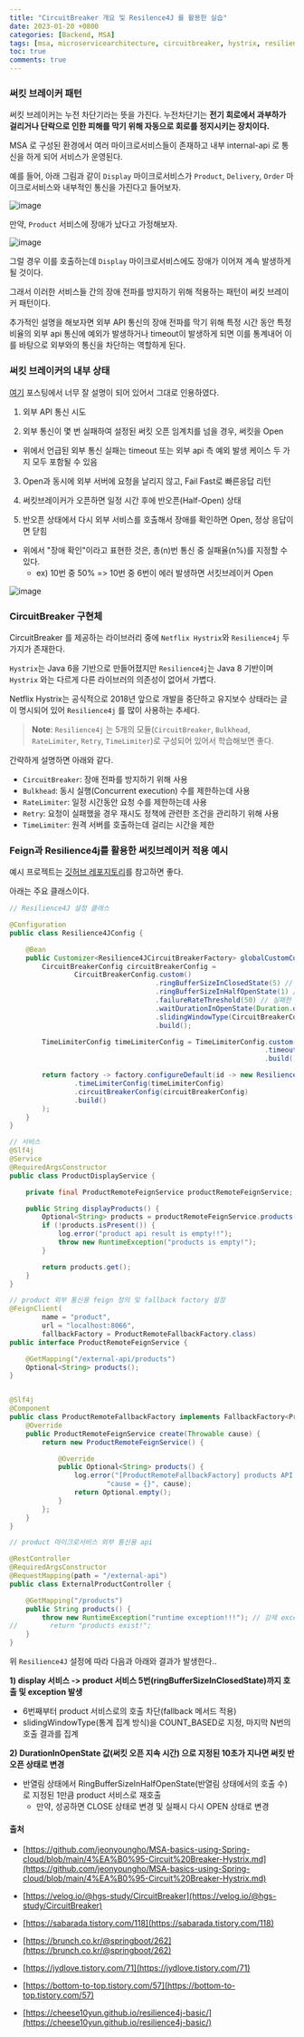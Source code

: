 ```yaml
---
title: "CircuitBreaker 개요 및 Resilence4J 를 활용한 실습"
date: 2023-01-20 +0800
categories: [Backend, MSA]
tags: [msa, microservicearchitecture, circuitbreaker, hystrix, resilience4j]
toc: true
comments: true
---
```


### 써킷 브레이커 패턴
써킷 브레이커는 누전 차단기라는 뜻을 가진다. 누전차단기는 <b>전기 회로에서 과부하가 걸리거나 단락으로 인한 피해를 막기 위해 자동으로 회로를 정지시키는 장치이다.</b>

MSA 로 구성된 환경에서 여러 마이크로서비스들이 존재하고 내부 internal-api 로 통신을 하게 되어 서비스가 운영된다.

예를 들어, 아래 그림과 같이 `Display` 마이크로서비스가 `Product`, `Delivery`, `Order` 마이크로서비스와 내부적인 통신을 가진다고 들어보자.

![image](https://user-images.githubusercontent.com/44339530/213624607-704035b9-aa0a-4842-a13a-d775be9cada2.png)

만약, `Product` 서비스에 장애가 났다고 가정해보자.

![image](https://user-images.githubusercontent.com/44339530/213624806-21f1e57d-dc28-4f90-97b4-1ae2adbb433b.png)

그럴 경우 이를 호출하는데 `Display` 마이크로서비스에도 장애가 이어져 계속 발생하게 될 것이다.

그래서 이러한 서비스들 간의 장애 전파를 방지하기 위해 적용하는 패턴이 써킷 브레이커 패턴이다.

추가적인 설명을 해보자면 외부 API 통신의 장애 전파를 막기 위해 특정 시간 동안 특정 비율의 외부 api 통신에 예외가 발생하거나 timeout이 발생하게 되면 이를 통계내어 이를 바탕으로 외부와의 통신을 차단하는 역할하게 된다.

### 써킷 브레이커의 내부 상태

[여기](https://velog.io/@hgs-study/CircuitBreaker) 포스팅에서 너무 잘 설명이 되어 있어서 그대로 인용하였다.

1) 외부 API 통신 시도

2) 외부 통신이 몇 번 실패하여 설정된 써킷 오픈 임계치를 넘을 경우, 써킷을 Open

- 위에서 언급된 외부 통신 실패는 timeout 또는 외부 api 측 예외 발생 케이스 두 가지 모두 포함될 수 있음

3) Open과 동시에 외부 서버에 요청을 날리지 않고, Fail Fast로 빠른응답 리턴

4) 써킷브레이커가 오픈하면 일정 시간 후에 반오픈(Half-Open) 상태

5) 반오픈 상태에서 다시 외부 서비스를 호출해서 장애를 확인하면 Open, 정상 응답이면 닫힘

- 위에서 "장애 확인"이라고 표현한 것은, 총(n)번 통신 중 실패율(n%)를 지정할 수 있다.
  - ex) 10번 중 50% => 10번 중 6번이 에러 발생하면 서킷브레이커 Open

![image](https://user-images.githubusercontent.com/44339530/213625568-38d38451-9d31-41fe-b9a9-64055a2a70a7.png)

### CircuitBreaker 구현체

CircuitBreaker 를 제공하는 라이브러리 중에 `Netflix Hystrix`와 `Resilience4j` 두 가지가 존재한다.

`Hystrix`는 Java 6을 기반으로 만들어졌지만 `Resilience4j`는 Java 8 기반이며 `Hystrix` 와는 다르게 다른 라이브러의 의존성이 없어서 가볍다.

Netflix Hystrix는 공식적으로 2018년 앞으로 개발을 중단하고 유지보수 상태라는 글이 명시되어 있어 `Resilience4j` 를 많이 사용하는 추세다.

> **Note**: `Resilience4j` 는 5개의 모듈(`CircuitBreaker`, `Bulkhead`, `RateLimiter`, `Retry`, `TimeLimiter`)로 구성되어 있어서 학습해보면 좋다.

간략하게 설명하면 아래와 같다.

- `CircuitBreaker`: 장애 전파를 방지하기 위해 사용
- `Bulkhead`: 동시 실행(Concurrent execution) 수를 제한하는데 사용
- `RateLimiter`: 일정 시간동안 요청 수를 제한하는데 사용
- `Retry`: 요청이 실패했을 경우 재시도 정책에 관련한 조건을 관리하기 위해 사용
- `TimeLimiter`: 원격 서버를 호출하는데 걸리는 시간을 제한

### Feign과 Resilience4j를 활용한 써킷브레이커 적용 예시

예시 프로젝트는 [깃허브 레포지토리](https://github.com/jeonyoungho/spring-cloud-resilience4j)를 참고하면 좋다.


아래는 주요 클래스이다.

```java
// Resilience4J 설정 클래스

@Configuration
public class Resilience4JConfig {

	@Bean
	public Customizer<Resilience4JCircuitBreakerFactory> globalCustomConfig() {
		CircuitBreakerConfig circuitBreakerConfig =
				CircuitBreakerConfig.custom()
									.ringBufferSizeInClosedState(5) // 닫힌 상태에서의 호출 수로, 써킷을 열어야 할지 결정할 때 사용
									.ringBufferSizeInHalfOpenState(1) // 열림 상태를 유지하는 시간(단위: 초), 해당 시간이후 반열림 상태로 변경
									.failureRateThreshold(50) // 실패한 호출에 대한 임계값(백분율), 이 값을 초과하면 써킷 오픈
									.waitDurationInOpenState(Duration.ofMillis(10000)) // 써킷 오픈 지속 시간
									.slidingWindowType(CircuitBreakerConfig.SlidingWindowType.COUNT_BASED) // 통계 집계 방식, 마지막 N번의 호출 결과를 집계, COUNT_BASED / TIME_BASED
									.build();

		TimeLimiterConfig timeLimiterConfig = TimeLimiterConfig.custom()
															   .timeoutDuration(Duration.ofSeconds(3)) // 타임 아웃 기간
															   .build();

		return factory -> factory.configureDefault(id -> new Resilience4JConfigBuilder(id)
				.timeLimiterConfig(timeLimiterConfig)
				.circuitBreakerConfig(circuitBreakerConfig)
				.build()
		);
	}
}
```

```java
// 서비스
@Slf4j
@Service
@RequiredArgsConstructor
public class ProductDisplayService {

    private final ProductRemoteFeignService productRemoteFeignService;

    public String displayProducts() {
        Optional<String> products = productRemoteFeignService.products();
        if (!products.isPresent()) {
            log.error("product api result is empty!!");
            throw new RuntimeException("products is empty!");
        }

        return products.get();
    }
}
```

```java
// product 외부 통신용 feign 정의 및 fallback factory 설정
@FeignClient(
        name = "product",
        url = "localhost:8066",
        fallbackFactory = ProductRemoteFallbackFactory.class)
public interface ProductRemoteFeignService {

    @GetMapping("/external-api/products")
    Optional<String> products();
}


@Slf4j
@Component
public class ProductRemoteFallbackFactory implements FallbackFactory<ProductRemoteFeignService> {
    @Override
    public ProductRemoteFeignService create(Throwable cause) {
        return new ProductRemoteFeignService() {

            @Override
            public Optional<String> products() {
                log.error("[ProductRemoteFallbackFactory] products API call error. " +
                        "cause = {}", cause);
                return Optional.empty();
            }
        };
    }
}
```

```java
// product 마이크로서비스 외부 통신용 api

@RestController
@RequiredArgsConstructor
@RequestMapping(path = "/external-api")
public class ExternalProductController {

    @GetMapping("/products")
    public String products() {
        throw new RuntimeException("runtime exception!!!"); // 강제 exception 발생
//        return "products exist!";
    }
}
```

위 `Resilience4J` 설정에 따라 다음과 아래와 결과가 발생한다..

<b>1) display 서비스 -> product 서비스 5번(ringBufferSizeInClosedState)까지 호출 및 exception 발생</b>

- 6번째부터 product 서비스로의 호출 차단(fallback 메서드 적용)
- slidingWindowType(통계 집계 방식)을 COUNT_BASED로 지정, 마지막 N번의 호출 결과를 집계

<b>2) DurationInOpenState 값(써킷 오픈 지속 시간) 으로 지정된 10초가 지나면 써킷 반오픈 상태로 변경</b>

- 반열림 상태에서 RingBufferSizeInHalfOpenState(반열림 상태에서의 호출 수)로 지정된 1만큼 product 서비스로 재호출
  - 만약, 성공하면 CLOSE 상태로 변경 및 실패시 다시 OPEN 상태로 변경
   
#### 출처
- [https://github.com/jeonyoungho/MSA-basics-using-Spring-cloud/blob/main/4%EA%B0%95-Circuit%20Breaker-Hystrix.md](https://github.com/jeonyoungho/MSA-basics-using-Spring-cloud/blob/main/4%EA%B0%95-Circuit%20Breaker-Hystrix.md)
- [https://velog.io/@hgs-study/CircuitBreaker](https://velog.io/@hgs-study/CircuitBreaker)
- [https://sabarada.tistory.com/118](https://sabarada.tistory.com/118)
- [https://brunch.co.kr/@springboot/262](https://brunch.co.kr/@springboot/262)

- [https://jydlove.tistory.com/71](https://jydlove.tistory.com/71)
- [https://bottom-to-top.tistory.com/57](https://bottom-to-top.tistory.com/57)
- [https://cheese10yun.github.io/resilience4j-basic/](https://cheese10yun.github.io/resilience4j-basic/)